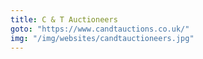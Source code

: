 ```yaml
---
title: C & T Auctioneers
goto: "https://www.candtauctions.co.uk/"
img: "/img/websites/candtauctioneers.jpg"
---
```

